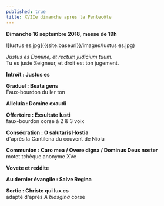 ```yaml
---
published: true
title: XVIIe dimanche après la Pentecôte
---
```

**Dimanche 16 septembre 2018, messe de 19h**  

![Iustus es.jpg]({{site.baseurl}}/images/Iustus es.jpg)

*Justus es Domine, et rectum judicium tuum.*  
Tu es juste Seigneur, et droit est ton jugement.

**Introït : Justus es**

**Graduel : Beata gens**  
Faux-bourdon du Ier ton

**Alleluia : Domine exaudi**  

**Offertoire : Exsultate Iusti**  
faux-bourdon corse à 2 & 3 voix

**Consécration : O salutaris Hostia**  
d'après la Cantilena du couvent de Niolu

**Communion : Caro mea / Overe digna / Dominus Deus noster**  
motet tchèque anonyme XVe

**Vovete et reddite**

**Au dernier évangile : Salve Regina**  

**Sortie : Christe qui lux es**  
adapté d'après *A biasgina* corse
